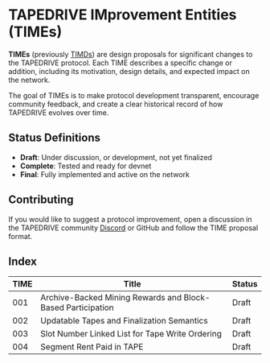 # TAPEDRIVE IMprovement Entities (TIMEs)

**TIMEs** (previously [TIMDs](https://x.com/tapedrive_io/status/1946476308751696377)) are design proposals for significant changes to the TAPEDRIVE protocol. Each TIME describes a specific change or addition, including its motivation, design details, and expected impact on the network.

The goal of TIMEs is to make protocol development transparent, encourage community feedback, and create a clear historical record of how TAPEDRIVE evolves over time.

## Status Definitions

- **Draft**: Under discussion, or development, not yet finalized
- **Complete**: Tested and ready for devnet
- **Final**: Fully implemented and active on the network

## Contributing

If you would like to suggest a protocol improvement, open a discussion in the TAPEDRIVE community [Discord](https://discord.gg/dVa9TWA45X) or GitHub and follow the TIME proposal format.

## Index

| TIME | Title | Status |
|------|-------|--------|
| 001 | Archive-Backed Mining Rewards and Block-Based Participation | Draft |
| 002 | Updatable Tapes and Finalization Semantics | Draft |
| 003 | Slot Number Linked List for Tape Write Ordering | Draft |
| 004 | Segment Rent Paid in TAPE | Draft |
